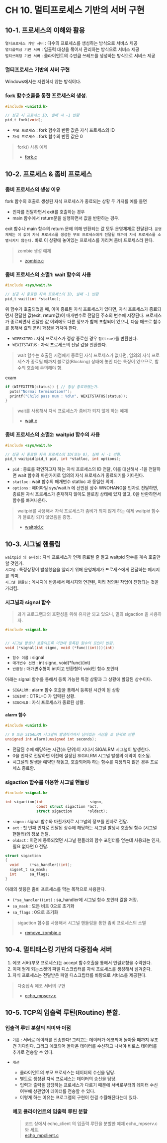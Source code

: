 # CH 10. 멀티프로세스 기반의 서버 구현

## 10-1. 프로세스의 이해와 활용

`멀티프로세스 기반 서버` : 다수의 프로세스를 생성하는 방식으로 서비스 제공<br>
`멀티플렉싱 기반 서버` : 입출력 대상을 묶어서 관리하는 방식으로 서비스 제공<br>
`멀티쓰레딩 기반 서버` : 클라이언트의 수만큼 쓰레드를 생성하는 방식으로 서비스 제공

### 멀티프로세스 기반의 서버 구현

Windows에서는 지원하지 않는 방식이다.

### fork 함수호출을 통한 프로세스의 생성.

```c
#include <unistd.h>

// 성공 시 프로세스 ID, 실패 시 -1 반환
pid_t fork(void);
```

-   `부모 프로세스` : fork 함수의 반환 값은 자식 프로세스의 ID
-   `자식 프로세스` : fork 함수의 반환 값은 0

> fork() 사용 예제
>
> -   [fork.c](./)

## 10-2. 프로세스 & 좀비 프로세스

### 좀비 프로세스의 생성 이유

fork 함수의 호출로 생성된 자식 프로세스가 종료되는 상황 두 가지를 예를 들면

-   인자를 전달하면서 exit를 호출하는 경우
-   main 함수에서 return문을 실행하면서 값을 반환하는 경우.

exit 함수나 main 함수의 return 문에 의해 반환되는 값 모두 운영체제로 전달된다. `운영체제는 이 값이 자식 프로세스를 생성한 부모 프로세스에게 전달될 때까지 자식 프로세스를 소멸시키지 않는다.` 바로 이 상황에 놓여있는 프로세스를 가리켜 좀비 프로세스라 한다.

> zombie 생성 예제
>
> -   [zombie.c](./)

### 좀비 프로세스의 소멸1: wait 함수의 사용

```c
#include <sys/wait.h>

// 성공 시 종료된 자식 프로세스의 ID, 실패 -1 반환
pid_t wait(int *statloc);
```

위 함수가 호출되었을 때, 이미 종료된 자식 프로세스가 있다면, 자식 프로세스가 종료되면서 전달한 값(exit, return값)이 매개변수로 전달된 주소의 변수에 저장된다. 프로세스가 종료되면서 전달한 값 이외에도 다른 정보가 함께 포함되어 있으니, 다음 매크로 함수를 통해서 값의 분리 과정을 거쳐야 한다.

-   `WIFEXITED` : 자식 프로세스가 정상 종료한 경우 `참(true)`를 반환한다.
-   `WEXITSTATUS` : 자식 프로세스의 전달 값을 반환한다.

> wait 함수는 호출된 시점에서 종료된 자식 프로세스가 없다면, 임의의 자식 프로세스가 종료될 때까지 블로킹(Blocking) 상태에 놓인 다는 특징이 있으므로, 함수의 호출에 주의해야 함.

exam

```c
if (WIFEXITED(status)) { // 정상 종료하였는가.
  puts("Normal termination!");
  printf("Child pass num : %d\n", WEXITSTATUS(status));
}
```

> wait를 사용해서 자식 프로세스가 좀비가 되지 않게 하는 예제
>
> -   [wait.c](./)

### 좀비 프로세스의 소멸2: waitpid 함수의 사용

```c
#include <sys/wait.h>

// 성공 시 종료된 자식 프로세스의 ID(또는 0), 실패 시 -1 반환.
pid_t waitpid(pid_t pid, int *statloc, int options);
```

-   `pid` : 종료를 확인하고자 하는 자식 프로세스의 ID 전달, 이를 대신해서 -1을 전달하면 wait 함수와 마찬가지로 임의의 자식 프로세스가 종료되기를 기다린다.
-   `statloc` : wait 함수의 매개변수 statloc 과 동일한 의미.
-   `options` : 헤더파일 sys/wait.h 에 선언된 상수 WNOHANG을 인자로 전달하면, 종료된 자식 프로세스가 존재하지 않아도 블로킹 상태에 있지 않고, 0을 반환하면서 함수를 빠져나온다.

> waitpid를 사용해서 자식 프로세스가 좀비가 되지 않게 하는 예제
> waitpid 함수가 블로킹 되지 않았음을 증명.
>
> -   [waitpid.c](./)

## 10-3. 시그널 핸들링

`waitpid 의 문제점` : 자식 프로세스가 언제 종료될 줄 알고 waitpid 함수를 계속 호출만 할 것인가.<br>
`시그널` : 특정상황이 발생했음을 알리기 위해 운영체제가 프로세스에게 전달하는 메시지를 의미.<br>
`시그널 핸들링` : 메시지에 반응해서 메시지와 연관된, 미리 정의된 작업이 진행되는 것을 가리킴.

### 시그널과 signal 함수

> 과거 프로그램과의 호환성을 위해 유지만 되고 있으니, 밑의 sigaction 을 사용하자.

```c
#include <signal.h>


// 시그널 발생시 호출되도록 이전에 등록된 함수의 포인터 반환.
void (*signal(int signo, void (*func)(int)))(int)
```

-   `함수 이름` : signal
-   `매개변수 선언` : int signo, void(\*func)(int)
-   `반환형` : 매개변수형이 int이고 반환형이 void인 함수 포인터

아래는 signal 함수를 통해서 등록 가능한 특정 상황과 그 상황에 할당된 상수이다.

-   `SIGALRM` : alarm 함수 호출을 통해서 등록된 시간이 된 상황
-   `SIGINT` : CTRL+C 가 입력된 상황.
-   `SIGCHLD` : 자식 프로세스가 종료된 상황.

#### alarm 함수

```c
#include <unistd.h>

// 0 또는 SIGALRM 시그널이 발생하기까지 남아있는 시간을 초 단위로 반환
unsigned int alarm(unsigned int seconds);
```

-   전달된 수에 해당하는 시간(초 단위)이 지나서 SIGALRM 시그널이 발생한다.
-   0을 인자로 전달하면 이전에 설정된 SIGALRM 시그널 발생의 예약이 취소됨.
-   시그널의 발생을 예약만 해놓고, 호출되어야 하는 함수를 지정되지 않은 경우 프로세스 종료함.

### sigaction 함수를 이용한 시그널 핸들링

```c
#include <signal.h>

int sigaction(int                     signo,
              const struct sigaction *act,
              struct sigaction       *oldact);
```

-   `signo` : signal 함수와 마찬가지로 시그널의 정보를 인자로 전달.
-   `act` : 첫 번째 인자로 전달된 상수에 해당하는 시그널 발생시 호출될 함수 (시그널 핸들러)의 정보 전달.
-   `oldact` : 이전에 등록되었던 시그널 핸들러의 함수 포인터를 얻는데 사용되는 인자, 필요 없다면 0 전달.



```c
struct sigaction
{
  void     (*sa_handler)(int);
  sigset_t sa_mask;
  int      sa_flags;
}
```

아래의 셋팅은 좀비 프로세스를 막는 목적으로 사용한다.

-   `(*sa_handler)(int)` : sa_handler에 시그널 함수 포인터 값을 저장.
-   `sa_mask` : 모든 비트 0으로 초기화
-   `sa_flags` : 0으로 초기화

> sigaction 함수를 사용해서 시그널 핸들링을 통한 좀비 프로세스의 소멸
>
> -   [remove_zombie.c](./)


## 10-4. 멀티태스킹 기반의 다중접속 서버
1. 에코 서버(부모 프로세스)는 accept 함수호출을 통해서 연결요청을 수락한다.
2. 이때 얻게 되는소켓의 파일 디스크립터를 자식 프로세스를 생성해서 넘겨준다.
3. 자식 프로세스는 전달받은 파일 디스크립터를 바탕으로 서비스를 제공한다.

> 다중접속 에코 서버의 구현
>
> - [echo_mpserv.c](./)

## 10-5. TCP의 입출력 루틴(Routine) 분할.
### 입출력 루틴 분할의 의미와 이점
- `기존` : 서버로 데이터를 전송한다! 그리고는 데이터가 에코되어 돌아올 때까지 무조건 기다린다. 그리고 에코되어 돌아온 데이터를 수신하고 나서야 비로스 데이터를 추가로 전송할 수 있다.<br>
- `개선`<br>
  + 클라이언트의 부모 프로세스는 데이터의 수신을 담당.
  + 별도로 생성된 자식 프로세스는 데이터의 송신을 담당.
  + 입력과 출력을 담당하는 프로세스가 다르기 때문에 서버로부터의 데이터 수신 여부에 상관없이 데이터를 전송할 수 있다.  
  + 이렇게 하는 이유는 프로그램의 구현이 한결 수월해진다는데 있다.

  ### 에코 클라이언트의 입출력 루틴 분할
  > 코드 상에서 echo_client 의 입출력 루틴을 분할한 예제
  > echo_mpserv.c 와 세트.  
  > [echo_mpclient.c](./)
